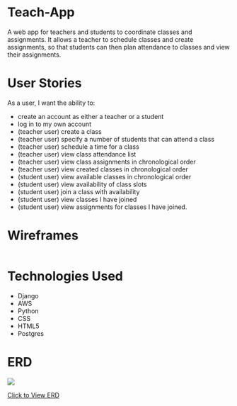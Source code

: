 # Teach-App
A web app for teachers and students to coordinate classes and assignments. It allows a teacher to schedule classes and create assignments, so that students can then plan attendance to classes and view their assignments.

# User Stories

 As a user, I want the ability to:
- create an account as either a teacher or a student
- log in to my own account
- (teacher user) create a class
- (teacher user) specify a number of students that can attend a class
- (teacher user) schedule a time for a class
- (teacher user) view class attendance list
- (teacher user) view class assignments in chronological order
- (teacher user) view created classes in chronological order
- (student user) view available classes in chronological order
- (student user) view availability of class slots
- (student user) join a class with availability
- (student user) view classes I have joined
- (student user) view assignments for classes I have joined.

# Wireframes

<img>

# Technologies Used

- Django
- AWS
- Python
- CSS
- HTML5
- Postgres

# ERD

<img src="https://i.imgur.com/NckoZQN.png">

[Click to View ERD](https://lucid.app/lucidchart/34f6d430-0c60-4a76-a669-4cc63247f230/edit?viewport_loc=-408%2C-22%2C3115%2C1559%2C0_0&invitationId=inv_ef8f920c-e054-445f-82b8-92aae7e51497](https://lucid.app/lucidchart/b84a9281-2f2d-4dfb-8f0e-908efad7ebf1/edit?beaconFlowId=63EC12E46F225F24&invitationId=inv_7321a0de-7552-4dc9-9520-509f517887b5&page=0_0#)https://lucid.app/lucidchart/b84a9281-2f2d-4dfb-8f0e-908efad7ebf1/edit?beaconFlowId=63EC12E46F225F24&invitationId=inv_7321a0de-7552-4dc9-9520-509f517887b5&page=0_0#)

<!--- [Click to Use App](your deployment url here) -->
